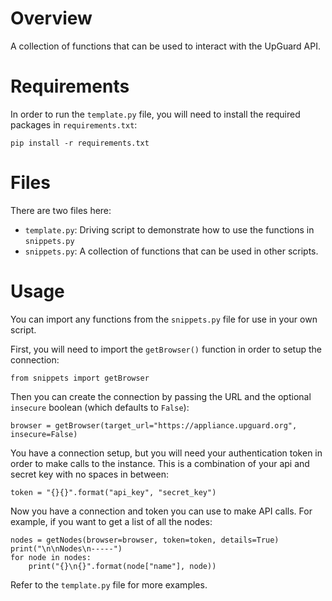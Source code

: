 # Overview

A collection of functions that can be used to interact with the UpGuard API.

# Requirements

In order to run the `template.py` file, you will need to install the required packages in `requirements.txt`:

```
pip install -r requirements.txt
```

# Files

There are two files here:

* `template.py`: Driving script to demonstrate how to use the functions in `snippets.py`
* `snippets.py`: A collection of functions that can be used in other scripts.

# Usage

You can import any functions from the `snippets.py` file for use in your own script.

First, you will need to import the `getBrowser()` function in order to setup the connection:

```
from snippets import getBrowser
```

Then you can create the connection by passing the URL and the optional `insecure` boolean (which defaults to `False`):

```
browser = getBrowser(target_url="https://appliance.upguard.org", insecure=False)
```

You have a connection setup, but you will need your authentication token in order to make calls to the instance. This is a combination of your api and secret key with no spaces in between:

```
token = "{}{}".format("api_key", "secret_key")
```

Now you have a connection and token you can use to make API calls. For example, if you want to get a list of all the nodes:

```
nodes = getNodes(browser=browser, token=token, details=True)
print("\n\nNodes\n-----")
for node in nodes:
    print("{}\n{}".format(node["name"], node))
```

Refer to the `template.py` file for more examples.
